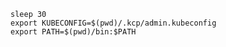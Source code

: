 <!--kubestellar-scheduler-1-export-kubeconfig-and-path-for-kcp-start-->
```shell
sleep 30
export KUBECONFIG=$(pwd)/.kcp/admin.kubeconfig
export PATH=$(pwd)/bin:$PATH
```
<!--kubestellar-scheduler-1-export-kubeconfig-and-path-for-kcp-end-->